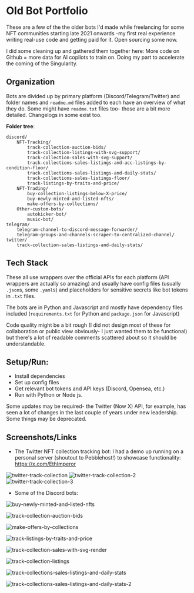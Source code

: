 # Old Bot Portfolio 

These are a few of the the older bots I'd made while freelancing for some NFT communities starting late 2021 onwards -my first real experience writing real-use code and getting paid for it. Open sourcing some now.

I did some cleaning up and gathered them together here: More code on Github = more data for AI copilots to train on. Doing my part to accelerate the coming of the Singularity. 

## Organization 

Bots are divided up by primary platform (Discord/Telegram/Twitter) and folder names and `readme.md` files added to each have an overview of what they do. Some might have `readme.txt` files too- those are a bit more detailed. Changelogs in some exist too. 

**Folder tree**:

```
discord/
    NFT-Tracking/
        track-collection-auction-bids/
        track-collection-listings-with-svg-support/
        track-collection-sales-with-svg-support/
        track-collections-sales-listings-and-acc-listings-by-condition-floor/
        track-collections-sales-listings-and-daily-stats/
        track-collections-sales-listings-floor/
        track-listings-by-traits-and-price/
    NFT-Trading/
        buy-collection-listings-below-X-price/
        buy-newly-minted-and-listed-nfts/
        make-offers-by-collections/
    Other-custom-bots/
        autokicker-bot/
        music-bot/
telegram/
    telegram-channel-to-discord-message-forwarder/
    telegram-groups-and-channels-scraper-to-centralized-channel/
twitter/
    track-collection-sales-listings-and-daily-stats/
```

## Tech Stack 

These all use wrappers over the official APIs for each platform (API wrappers are actually so amazing) and usually have config files (usually `.json`s, some `.yaml`s) and placeholders for sensitive secrets like bot tokens in `.txt` files. 

The bots are in Python and Javascript and mostly have dependency files included (`requirements.txt` for Python and `package.json` for Javascript)

Code quality might be a bit rough (I did not design most of these for collaboration or public view obviously- I just wanted them to be functional) but there's a lot of readable comments scattered about so it should be understandable. 

## Setup/Run:

- Install dependencies
- Set up config files
- Get relevant bot tokens and API keys (Discord, Opensea, etc.)
- Run with Python or Node js. 

Some updates may be required- the Twitter (Now X) API, for example, has seen a lot of changes in the last couple of years under new leadership. Some things may be deprecated. 

## Screenshots/Links 

- The Twitter NFT collection tracking bot: I had a demo up running on a personal server (shoutout to Pebblehost!) to showcase functionality: https://x.com/EthImperor 

![twitter-track-collection](image.png)
![twitter-track-collection-2](image-1.png)
![twitter-track-collection-3](image-2.png)

- Some of the Discord bots:

![buy-newly-minted-and-listed-nfts](image-3.png)

![track-collection-auction-bids](nft_auction_tracking.gif)

![make-offers-by-collections](image-4.png)

![track-listings-by-traits-and-price](image-5.png)

![track-collection-sales-with-svg-render](image-6.png)

![track-collection-listings](image-7.png)

![track-collections-sales-listings-and-daily-stats](image-8.png)

![track-collections-sales-listings-and-daily-stats-2](image-9.png)